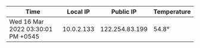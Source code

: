 | Time     | Local IP | Public IP | Temperature |
| ----------- | ----------- | ----------- | ----------- |
| Wed 16 Mar 2022 03:30:01 PM +0545      | 10.0.2.133     | 122.254.83.199  | 54.8° |

